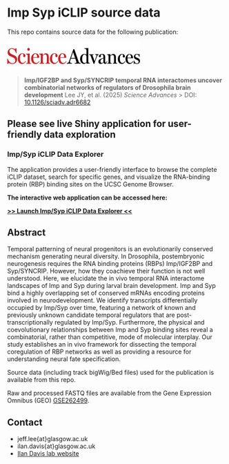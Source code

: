 
# Imp Syp iCLIP source data

This repo contains source data for the following publication:  

[![Publisher Link](https://github.com/jefflee1103/Imp-Syp-iCLIP-shiny-app/blob/main/app/www/science_advances_logo.png)](https://www.science.org/doi/10.1126/sciadv.adr6682)
> **Imp/IGF2BP and Syp/SYNCRIP temporal RNA interactomes uncover combinatorial networks of regulators of Drosophila brain development** Lee JY, et al. (2025) *Science Advances* > DOI: [10.1126/sciadv.adr6682](https://www.science.org/doi/10.1126/sciadv.adr6682)


## Please see live Shiny application for user-friendly data exploration

### Imp/Syp iCLIP Data Explorer

The application provides a user-friendly interface to browse the complete iCLIP dataset, search for specific genes, and visualize the RNA-binding protein (RBP) binding sites on the UCSC Genome Browser.

**The interactive web application can be accessed here:**

[**>> Launch Imp/Syp iCLIP Data Explorer <<**](https://jefflee1103.github.io/Imp-Syp-iCLIP-shiny-app/)

## Abstract
Temporal patterning of neural progenitors is an evolutionarily conserved mechanism generating neural diversity. In Drosophila, postembryonic neurogenesis requires the RNA binding proteins (RBPs) Imp/IGF2BP and Syp/SYNCRIP. However, how they coachieve their function is not well understood. Here, we elucidate the in vivo temporal RNA interactome landscapes of Imp and Syp during larval brain development. Imp and Syp bind a highly overlapping set of conserved mRNAs encoding proteins involved in neurodevelopment. We identify transcripts differentially occupied by Imp/Syp over time, featuring a network of known and previously unknown candidate temporal regulators that are post-transcriptionally regulated by Imp/Syp. Furthermore, the physical and coevolutionary relationships between Imp and Syp binding sites reveal a combinatorial, rather than competitive, mode of molecular interplay. Our study establishes an in vivo framework for dissecting the temporal coregulation of RBP networks as well as providing a resource for understanding neural fate specification.

Source data (including track bigWig/Bed files) used for the publication is available from this repo.  

Raw and processed FASTQ files are available from the Gene Expression Omnibus (GEO) [GSE262499](https://www.ncbi.nlm.nih.gov/geo/query/acc.cgi?acc=GSE262499).

## Contact  
- jeff.lee{at}glasgow.ac.uk  
- ilan.davis{at}glasgow.ac.uk
- [Ilan Davis lab website](ilandavis.com)



